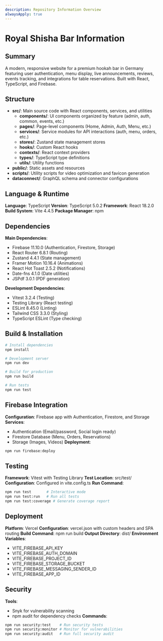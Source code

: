 ```yaml
---
description: Repository Information Overview
alwaysApply: true
---
```


# Royal Shisha Bar Information

## Summary

A modern, responsive website for a premium hookah bar in Germany featuring user authentication, menu display, live announcements, reviews, events tracking, and integrations for table reservations. Built with React, TypeScript, and Firebase.

## Structure

- **src/**: Main source code with React components, services, and utilities
  - **components/**: UI components organized by feature (admin, auth, common, events, etc.)
  - **pages/**: Page-level components (Home, Admin, Auth, Menu, etc.)
  - **services/**: Service modules for API interactions (auth, menu, orders, etc.)
  - **stores/**: Zustand state management stores
  - **hooks/**: Custom React hooks
  - **contexts/**: React context providers
  - **types/**: TypeScript type definitions
  - **utils/**: Utility functions
- **public/**: Static assets and resources
- **scripts/**: Utility scripts for video optimization and favicon generation
- **dataconnect/**: GraphQL schema and connector configurations

## Language & Runtime

**Language**: TypeScript
**Version**: TypeScript 5.0.2
**Framework**: React 18.2.0
**Build System**: Vite 4.4.5
**Package Manager**: npm

## Dependencies

**Main Dependencies**:

- Firebase 11.10.0 (Authentication, Firestore, Storage)
- React Router 6.8.1 (Routing)
- Zustand 4.4.1 (State management)
- Framer Motion 10.16.4 (Animations)
- React Hot Toast 2.5.2 (Notifications)
- Date-fns 4.1.0 (Date utilities)
- JSPdf 3.0.1 (PDF generation)

**Development Dependencies**:

- Vitest 3.2.4 (Testing)
- Testing Library (React testing)
- ESLint 8.45.0 (Linting)
- Tailwind CSS 3.3.0 (Styling)
- TypeScript ESLint (Type checking)

## Build & Installation

```bash
# Install dependencies
npm install

# Development server
npm run dev

# Build for production
npm run build

# Run tests
npm run test
```

## Firebase Integration

**Configuration**: Firebase app with Authentication, Firestore, and Storage
**Services**:

- Authentication (Email/password, Social login ready)
- Firestore Database (Menu, Orders, Reservations)
- Storage (Images, Videos)
  **Deployment**:

```bash
npm run firebase:deploy
```

## Testing

**Framework**: Vitest with Testing Library
**Test Location**: src/test/
**Configuration**: Configured in vite.config.ts
**Run Command**:

```bash
npm run test       # Interactive mode
npm run test:run   # Run all tests
npm run test:coverage # Generate coverage report
```

## Deployment

**Platform**: Vercel
**Configuration**: vercel.json with custom headers and SPA routing
**Build Command**: npm run build
**Output Directory**: dist/
**Environment Variables**:

- VITE_FIREBASE_API_KEY
- VITE_FIREBASE_AUTH_DOMAIN
- VITE_FIREBASE_PROJECT_ID
- VITE_FIREBASE_STORAGE_BUCKET
- VITE_FIREBASE_MESSAGING_SENDER_ID
- VITE_FIREBASE_APP_ID

## Security

**Tools**:

- Snyk for vulnerability scanning
- npm audit for dependency checks
  **Commands**:

```bash
npm run security:test    # Run security tests
npm run security:monitor # Monitor for vulnerabilities
npm run security:audit   # Run full security audit
```
